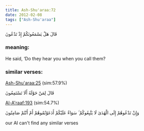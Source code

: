 ```yaml
---
title: Ash-Shu'araa:72
date: 2012-02-08
tags: ["Ash-Shu'araa"]
---
```

قَالَ هَلْ يَسْمَعُونَكُمْ إِذْ تَدْعُونَ
### meaning: 
He said, ‘Do they hear you when you call them?
### similar verses: 

[Ash-Shu'araa:25](/26/25) (sim:57.9%)

قَالَ لِمَنْ حَوْلَهُ أَلَا تَسْتَمِعُونَ

[Al-A'raaf:193](/7/193) (sim:54.7%)

وَإِنْ تَدْعُوهُمْ إِلَى الْهُدَىٰ لَا يَتَّبِعُوكُمْ ۚ سَوَاءٌ عَلَيْكُمْ أَدَعَوْتُمُوهُمْ أَمْ أَنْتُمْ صَامِتُونَ

our AI can't find any similar verses



